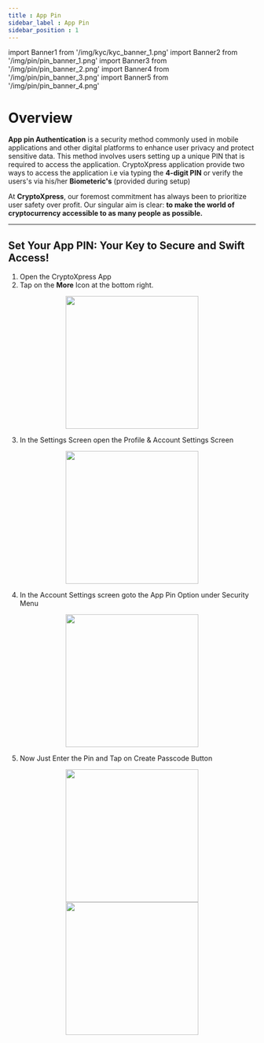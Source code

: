 ```yaml
---
title : App Pin
sidebar_label : App Pin
sidebar_position : 1
---
```

<!--IMPORTS-->
import Banner1 from '/img/kyc/kyc_banner_1.png'
import Banner2 from '/img/pin/pin_banner_1.png'
import Banner3 from '/img/pin/pin_banner_2.png'
import Banner4 from '/img/pin/pin_banner_3.png'
import Banner5 from '/img/pin/pin_banner_4.png'

<!-- BODY -->

# Overview

**App pin Authentication** is a security method commonly used in mobile applications and other digital platforms to enhance user privacy and protect sensitive data. This method involves users setting up a unique PIN that is required to access the application. CryptoXpress application provide two ways to access the application i.e via typing the **4-digit PIN** or verify the users's via his/her **Biometeric's** (provided during setup)

At **CryptoXpress**, our foremost commitment has always been to prioritize user safety over profit. Our singular aim is clear: **to make the world of cryptocurrency accessible to as many people as possible.**


<!-- <div className="overview-header">
  <div>
    <p>
      <b>App pin Authentication</b> is a security method commonly used in mobile applications and other digital platforms to enhance user privacy and protect sensitive data. This method involves users setting up a unique PIN that is required to access the application. CryptoXpress application provide two ways to access the application i.e via typing the <b>4-digit PIN</b> or verify the users's via his/her <b>Biometeric's</b> (provided during setup)
    </p>
    <p>
      At <b>Cryptoxpress</b>, our foremost commitment has always been to prioritize user safety over profit. Our singular aim is clear: to make the world of cryptocurrency accessible to as many people as possible. </span>
    </p>
    <h4>Quick Links</h4>
    <ul>
      <li>
        <VersionedLink to="/schema/quickstart">
          Import Wallet from other App
        </VersionedLink>
      </li>
      <li>
        <VersionedLink to="/getting-started/how-it-works/index">Learn more about how CryptoXpress works.</VersionedLink>
      </li>
    </ul>
  </div>
  <iframe
    src="https://www.youtube.com/embed/pHqP_CqIo-8?si=5xCO0JVVwEB_--80"
    frameBorder="0"
    allow="accelerometer; autoplay; encrypted-media; gyroscope; picture-in-picture"
    allowFullScreen /> 
</div> -->

<hr className="para-break"/>

## Set Your App PIN: Your Key to Secure and Swift Access!

1. Open the CryptoXpress App
2. Tap on the **More** Icon at the bottom right.

<center>
<img src={Banner1} width="270" />
</center>

3. In the Settings Screen open the Profile & Account Settings Screen

<center>
<img src={Banner2} width="270" />
</center>

4. In the Account Settings screen goto the App Pin Option under Security Menu

<center>
<img src={Banner3} width="270" />
</center>

5. Now Just Enter the Pin and Tap on Create Passcode Button

<center>
    <div className="items-center">
        <img src={Banner4} width="270" style={{"margin" : "5px 10px 5px 5px"}} />
        <img src={Banner5} width="270" style={{"margin" : "5px 5px 5px 10px"}}/>
    </div>
</center>